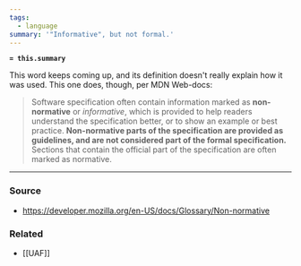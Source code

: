 ```yaml
---
tags:
  - language
summary: '"Informative", but not formal.'
---
```

**`= this.summary`**

This word keeps coming up, and its definition doesn't really explain how it was used. This one does, though, per MDN Web-docs:

> Software specification often contain information marked as **non-normative** or _informative_, which is provided to help readers understand the specification better, or to show an example or best practice. **Non-normative parts of the specification are provided as guidelines, and are not considered part of the formal specification.** Sections that contain the official part of the specification are often marked as normative.

---
### Source
- https://developer.mozilla.org/en-US/docs/Glossary/Non-normative

### Related
- [[UAF]]